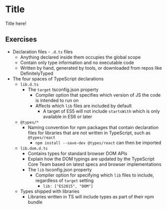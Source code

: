 # Title

Title here!

## Exercises

- Declaration files - `.d.ts` files
  - Anything declared inside them occupies the global scope
  - Contain only type information and no executable code
  - Written by hand, generated by tools, or downloaded from repos like DefinitelyTyped
- The four spaces of TypeScript declarations
  - `lib.d.ts`
    - The `target` tsconfig.json property
      - Compiler option that specifies which version of JS the code is intended to run on
      - Affects which `lib` files are included by default
        - A target of ES5 will not include `startsWith` which is only available in ES6 or later
  - `@types/*`
    - Naming convention for npm packages that contain declaration files for libraries that are not written in TypeScript, such as `@types/react`
      - `npm install --save-dev @types/react` can then be imported
  - `lib.dom.d.ts`
    - Contains types for standard browser DOM APIs
    - Explain how the DOM typings are updated by the TypeScript Core Team based on latest specs and browser implementations
    - The `lib` tsconfig.json property
      - Compiler option for specifying which `lib` files to include, regardless of `target` setting
        - `lib: ["ES2015", "DOM"]`
  - Types shipped with libraries
    - Libraries written in TS will include types as part of their npm bundle
